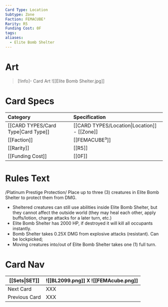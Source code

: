 ```yaml
---
Card Type: Location
Subtype: Zone
Faction: FEMACUBE³
Rarity: R5
Funding Cost: 0F
tags: 
aliases:
  - Elite Bomb Shelter
---
```

# Art

> [!info]- Card Art
> ![[Elite Bomb Shelter.jpg]]

# Card Specs

| Category | Specification| 
| :--- | :--- |
| [[CARD TYPES/Card Type\|Card Type]] | [[CARD TYPES/Location\|Location]] - [[Zone]] |  
| [[Faction]] | [[FEMACUBE³]] |  
| [[Rarity]] | [[R5]] |  
| [[Funding Cost]] | [[0F]] | 

# Rules Text  

/Platinum Prestige Protection/ 
Place up to three (3) creatures in Elite Bomb Shelter to protect them from DMG.
- Sheltered creatures can still use abilities inside Elite Bomb Shelter, 
but they cannot affect the outside world (they may heal each other, apply buffs/lotion, charge attacks for a later turn, etc.)
- Elite Bomb Shelter has 2000 HP, if destroyed it will kill all occupants instantly.
- Bomb Shelter takes 0.25X DMG from explosive attacks (resistant). Can be lockpicked;
- Moving creatures into/out of Elite Bomb Shelter takes one (1) full turn.


# Card Nav

| [[Sets\|SET]] |  ![[BL2099.png]] 𐌢 ![[FEMAcube.png]] |
| ------------- | ------------------------------ |
| Next Card     | XXX |
| Previous Card | XXX |



